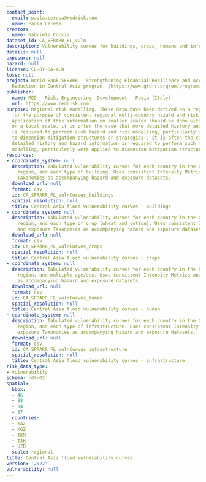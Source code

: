 ```yaml
---
contact_point:
  email: paola.ceresa@redrisk.com
  name: Paola Ceresa
creator:
  name: Gabriele Coccia
dataset_id: CA_SFRARR_FL_vuln
description: Vulnerability curves for buildings, crops, humans and infrastructure
details: null
exposure: null
hazard: null
license: CC-BY-SA-4.0
loss: null
project: World Bank SFRARR - Strengthening Financial Resilience and Accelerating Risk
  Reduction in Central Asia program. (https://www.gfdrr.org/en/program/SFRARR-Central-Asia)
publisher:
  name: RED - Risk, Engineering  Development - Pavia (Italy)
  url: https://www.redrisk.com
purpose: Regional risk modelling. These data have been derived on a regional scale
  for the purpose of consistent regional multi-country hazard and risk assessment.
  Application of this information on smaller scales should be done with care. Importantly
  on a local scale, it is often the case that more detailed history and hazard information
  is required to perform such hazard and risk modelling, particularly were applied
  to dimension mitigation structures or strategies., it is often the case that more
  detailed history and hazard information is required to perform such hazard and risk
  modelling, particularly were applied to dimension mitigation structures or strategies
resources:
- coordinate_system: null
  description: Tabulated vulnerability curves for each country in the Central Asia
    region, and each type of building. Uses consistent Intensity Metrics and exposure
    Taxonomies as accompanying hazard and exposure datasets.
  download_url: null
  format: csv
  id: CA_SFRARR_FL_vulnCurves_buildings
  spatial_resolution: null
  title: Central Asia flood vulnerability curves - buildings
- coordinate_system: null
  description: Tabulated vulnerability curves for each country in the Central Asia
    region, and each type of crop (wheat and cotton). Uses consistent Intensity Metrics
    and exposure Taxonomies as accompanying hazard and exposure datasets.
  download_url: null
  format: csv
  id: CA_SFRARR_FL_vulnCurves_crops
  spatial_resolution: null
  title: Central Asia flood vulnerability curves - crops
- coordinate_system: null
  description: Tabulated vulnerability curves for each country in the Central Asia
    region, and multiple age/sex. Uses consistent Intensity Metrics and exposure Taxonomies
    as accompanying hazard and exposure datasets.
  download_url: null
  format: csv
  id: CA_SFRARR_FL_vulnCurves_human
  spatial_resolution: null
  title: Central Asia flood vulnerability curves - human
- coordinate_system: null
  description: Tabulated vulnerability curves for each country in the Central Asia
    region, and each type of infrastructure. Uses consistent Intensity Metrics and
    exposure Taxonomies as accompanying hazard and exposure datasets.
  download_url: null
  format: csv
  id: CA_SFRARR_FL_vulnCurves_infrastructure
  spatial_resolution: null
  title: Central Asia flood vulnerability curves - infrastructure
risk_data_type:
- vulnerability
schema: rdl-02
spatial:
  bbox:
  - 46
  - 88
  - 34
  - 57
  countries:
  - KAZ
  - KGZ
  - TKM
  - TJK
  - UZB
  scale: regional
title: Central Asia flood vulnerability curves
version: '2022'
vulnerability: null
---
```


